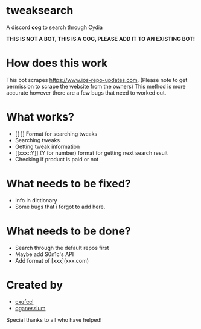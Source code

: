# tweaksearch
A discord **cog** to search through Cydia

**THIS IS NOT A BOT, THIS IS A COG, PLEASE ADD IT TO AN EXISTING BOT!**


# How does this work
This bot scrapes https://www.ios-repo-updates.com. (Please note to get permission to scrape the website from the owners)
This method is more accurate however there are a few bugs that need to worked out.


# What works?
- [[ ]] Format for searching tweaks
- Searching tweaks
- Getting tweak information
- [[xxx::Y]] (Y for number) format for getting next search result
- Checking if product is paid or not

# What needs to be fixed?
- Info in dictionary 
- Some bugs that i forgot to add here.


# What needs to be done?
- Search through the default repos first
- Maybe add S0n1c's API 
- Add format of \[xxx]\(xxx.com)

# Created by
- [exofeel](https://github.com/exofeel)
- [oganessium](https://github.com/oganessium)

Special thanks to all who have helped!
